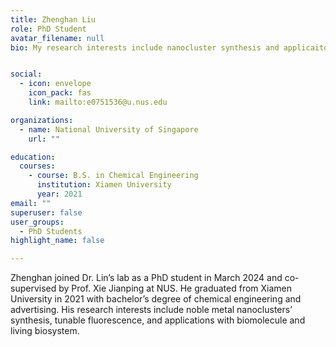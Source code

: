 ```yaml
---
title: Zhenghan Liu
role: PhD Student
avatar_filename: null
bio: My research interests include nanocluster synthesis and applicaiton in biomolecules and living biosystem.


social:
  - icon: envelope
    icon_pack: fas
    link: mailto:e0751536@u.nus.edu

organizations:
  - name: National University of Singapore
    url: ""

education:
  courses:
    - course: B.S. in Chemical Engineering
      institution: Xiamen University
      year: 2021
email: ""      
superuser: false
user_groups:
  - PhD Students
highlight_name: false

---
```

Zhenghan joined Dr. Lin’s lab as a PhD student in March 2024 and co-supervised by Prof. Xie Jianping at NUS. He graduated from Xiamen University in 2021 with bachelor’s degree of chemical engineering and advertising. His research interests include noble metal nanoclusters’ synthesis, tunable fluorescence, and applications with biomolecule and living biosystem.
